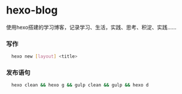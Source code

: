 # hexo-blog
  使用hexo搭建的学习博客，记录学习、生活，实践、思考、积淀、实践……

### 写作
``` bash
  hexo new [layout] <title>
```

### 发布语句
``` bash
  hexo clean && hexo g && gulp clean && gulp && hexo d
```
